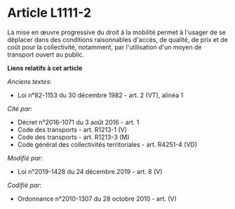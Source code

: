# Article L1111-2

La mise en œuvre progressive du droit à la mobilité permet à l'usager de se déplacer dans des conditions raisonnables
d'accès, de qualité, de prix et de coût pour la collectivité, notamment, par l'utilisation d'un moyen de transport ouvert au
public.

**Liens relatifs à cet article**

_Anciens textes_:

  - Loi n°82-1153 du 30 décembre 1982 - art. 2 (VT), alinéa 1

_Cité par_:

  - Décret n°2016-1071 du 3 août 2016 - art. 1
  - Code des transports - art. R1213-1 (V)
  - Code des transports - art. R1213-3 (M)
  - Code général des collectivités territoriales - art. R4251-4 (VD)

_Modifié par_:

  - Loi n°2019-1428 du 24 décembre 2019 - art. 8 (V)

_Codifié par_:

  - Ordonnance n°2010-1307 du 28 octobre 2010 - art. (V)
